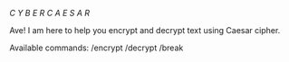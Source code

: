 *C Y B E R C A E S A R*

Ave! I am here to help you encrypt and decrypt text using Caesar cipher.

Available commands:
/encrypt
/decrypt
/break
